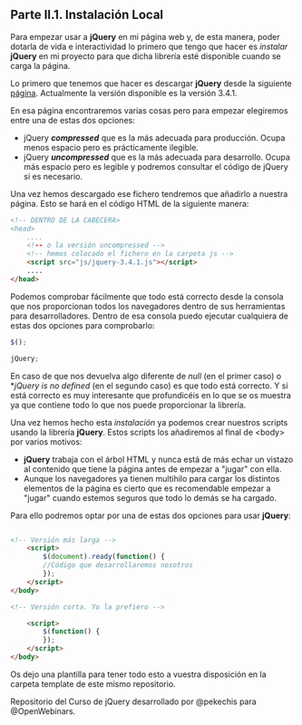 ## Parte II.1. Instalación Local

Para empezar usar a **jQuery** en mi página web y, de esta manera, poder dotarla de vida e interactividad lo primero que tengo que hacer es _instalar_ **jQuery** en mi proyecto para que dicha librería esté disponible cuando se carga la página.

Lo primero que tenemos que hacer es descargar **jQuery** desde la siguiente [página](https://jquery.com/downloads). Actualmente la versión disponible es la versión 3.4.1.

En esa página encontraremos varias cosas pero para empezar elegiremos entre una de estas dos opciones:

- jQuery **_compressed_** que es la más adecuada para producción. Ocupa menos espacio pero es prácticamente ilegible.
- jQuery **_uncompressed_** que es la más adecuada para desarrollo. Ocupa más espacio pero es legible y podremos consultar el código de jQuery si es necesario.

Una vez hemos descargado ese fichero tendremos que añadirlo a nuestra página. Esto se hará en el código HTML de la siguiente manera:

```html
<!-- DENTRO DE LA CABECERA>
<head>
    ....
    <!-- o la versión uncompressed -->
    <!-- hemos colocado el fichero en la carpeta js -->
    <script src="js/jquery-3.4.1.js"></script>
    ....
</head>

```

Podemos comprobar fácilmente que todo está correcto desde la consola que nos proporcionan todos los navegadores dentro de sus herramientas para desarrolladores. Dentro de esa consola puedo ejecutar cualquiera de estas dos opciones para comprobarlo:

```javascript
$();

jQuery;
```

En caso de que nos devuelva algo diferente de _null_ (en el primer caso) o \*_jQuery is no defined_ (en el segundo caso) es que todo está correcto. Y si está correcto es muy interesante que profundicéis en lo que se os muestra ya que contiene todo lo que nos puede proporcionar la librería.


Una vez hemos hecho esta _instalación_ ya podemos crear nuestros scripts usando la librería **jQuery**. Estos scripts los añadiremos al final de \<body\> por varios motivos:

* **jQuery** trabaja con el árbol HTML y nunca está de más echar un vistazo al contenido que tiene la página antes de empezar a "jugar" con ella.
* Aunque los navegadores ya tienen multihilo para cargar los distintos elementos de la página es cierto que es recomendable empezar a "jugar" cuando estemos seguros que todo lo demás se ha cargado.

Para ello podremos optar por una de estas dos opciones para usar **jQuery**:

```html

<!-- Versión más larga -->
    <script>
        $(document).ready(function() {
        //Código que desarrollaremos nosotros
        });
    </script>
</body>

<!-- Versión corta. Yo la prefiero -->

    <script>
        $(function() {
        });
    </script>
</body>

```

Os dejo una plantilla para tener todo esto a vuestra disposición en la carpeta template de este mismo repositorio.

Repositorio del Curso de jQuery desarrollado por @pekechis para @OpenWebinars.
